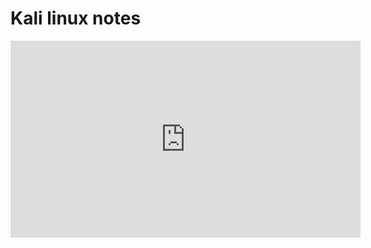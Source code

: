 # Kali linux notes 
<p><iframe width="560" height="315" src="https://www.youtube.com/embed/undefined" title="" frameBorder="0"   allow="accelerometer; autoplay; clipboard-write; encrypted-media; gyroscope; picture-in-picture; web-share"  allowFullScreen><br>Powered by <a href="https://youtubeembedcode.com">embed youtube video</a> and <a href="https://casinomga.se/">mga casino</a></iframe></p>
